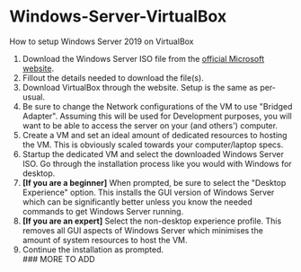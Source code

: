 # Windows-Server-VirtualBox
How to setup Windows Server 2019 on VirtualBox

<ol>
  <li>Download the Windows Server ISO file from the <a href="https://www.microsoft.com/en-US/evalcenter/evaluate-windows-server-2019?filetype=ISO">official Microsoft website</a>.</li>
  <li>Fillout the details needed to download the file(s).</li>
  <li>Download VirtualBox through the website. Setup is the same as per-usual.</li>
  <li>Be sure to change the Network configurations of the VM to use "Bridged Adapter". Assuming this will be used for Development purposes, you will want to be able to access the server on your (and others') computer.</li>
  <li>Create a VM and set an ideal amount of dedicated resources to hosting the VM. This is obviously scaled towards your computer/laptop specs.</li>
  <li>Startup the dedicated VM and select the downloaded Windows Server ISO. Go through the installation process like you would with Windows for desktop.</li>
  <li><b>[If you are a beginner]</b> When prompted, be sure to select the "Desktop Experience" option. This installs the GUI version of Windows Server which can be significantly better unless you know the needed commands to get Windows Server running.</li>
  <li><b>[If you are an expert]</b> Select the non-desktop experience profile. This removes all GUI aspects of Windows Server which minimises the amount of system resources to host the VM.</li>
  <li>Continue the installation as prompted.</li>
  ### MORE TO ADD
</ol>
